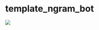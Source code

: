 # template_ngram_bot
![](https://raw.github.com/mohammedterry/template_ngram_bot/bot&trained&on&twitter.png)
